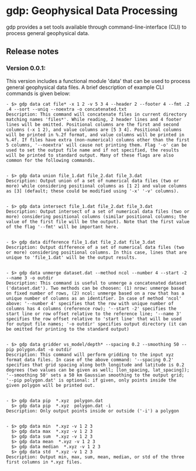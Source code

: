 # gdp: Geophysical Data Processing

gdp provides a set tools available through command-line-interface (CLI) to process general geophysical data.

## Release notes

### Version 0.0.1:

This version includes a functional module 'data' that can be used to process general geophysical data files. A brief description of example CLI commands is given below:

	- $> gdp data cat file* -x 1 2 -v 5 3 4 --header 2 --footer 4 --fmt .2 .4 --sort --uniq --noextra -o concatenated.txt
	Description: This command will concatenate files in current directory matching names 'files*'. While reading, 2 header lines and 4 footer lines will be omitted. Positional columns are the first and second columns (-x 1 2), and value columns are [5 3 4]. Positional columns will be printed in %.2f format, and value columns will be printed in %.4f. If files have extra (non-numerical) columns other than the first 5 columns, '--noextra' will cause not printing them. Flag '-o' can be used to set the output file name and if not specified, the results will be printed to standard output. Many of these flags are also common for the following commands.


	- $> gdp data union file_1.dat file_2.dat file_3.dat
	Description: Output union of a set of numerical data files (two or more) while considering positional columns as [1 2] and value columns as [3] (default; these could be modified using '-x' '-v' columns).


	- $> gdp data intersect file_1.dat file_2.dat file_3.dat
	Description: Output intersect of a set of numerical data files (two or more) considering positional columns (similar positional columns; the value of the first file will be the output). Note that the first value of the flag '--fmt' will be important here.


	- $> gdp data difference file_1.dat file_2.dat file_3.dat
	Description: Output difference of a set of numerical data files (two or more) considering positional columns. In this case, lines that are unique to 'file_1.dat' will be the output results.


	- $> gdp data unmerge dataset.dat --method ncol --number 4 --start -2 --name 3 -o outdir
	Description: This command is useful to unmerge a concatenated dataset ('dataset.dat'). Two methods can be choosen: (1) nrow: unmerge based on fixed number of rows, (2) ncol: unmerge based on a row that has a unique number of columns as an identifier. In case of method 'ncol' above: '--number 4' specifies that the row with unique number of columns has 4 columns (reference row); '--start -2' specifies the start line or row offset relative to the reference line; '--name 3' specifies the row offset relative to 'start line' that will be used for output file names; '-o outdir' specifies output directory (it can be omitted for printing to the standard output)


	- $> gdp data gridder vs_model/depth* --spacing 0.2 --smoothing 50 --pip polygon.dat -o outdir
	Description: This command will perform gridding to the input xyz format data files. In case of the above command: '--spacing 0.2' specifies that grid spacing along both longitude and latitude is 0.2 degrees (two values can be given as well; [lon_spacing, lat_spacing]); '--smoothing 50' sets a 50 km Gaussian smoothing to the output grid; '--pip polygon.dat' is optional: if given, only points inside the given polygon will be printed out.


	- $> gdp data pip  *.xyz  polygon.dat
	  $> gdp data pip  *.xyz  polygon.dat -i
	Description: Only output points inside or outside ('-i') a polygon


	- $> gdp data min  *.xyz -v 1 2 3
	  $> gdp data max  *.xyz -v 1 2 3
	  $> gdp data sum  *.xyz -v 1 2 3
	  $> gdp data mean  *.xyz -v 1 2 3
	  $> gdp data median  *.xyz -v 1 2 3
	  $> gdp data std  *.xyz -v 1 2 3
	Description: Output min, max, sum, mean, median, or std of the three first columns in *.xyz files.
	




